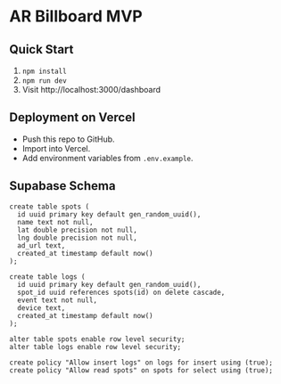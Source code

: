 # AR Billboard MVP

## Quick Start
1. `npm install`
2. `npm run dev`
3. Visit http://localhost:3000/dashboard

## Deployment on Vercel
- Push this repo to GitHub.
- Import into Vercel.
- Add environment variables from `.env.example`.

## Supabase Schema
```
create table spots (
  id uuid primary key default gen_random_uuid(),
  name text not null,
  lat double precision not null,
  lng double precision not null,
  ad_url text,
  created_at timestamp default now()
);

create table logs (
  id uuid primary key default gen_random_uuid(),
  spot_id uuid references spots(id) on delete cascade,
  event text not null,
  device text,
  created_at timestamp default now()
);

alter table spots enable row level security;
alter table logs enable row level security;

create policy "Allow insert logs" on logs for insert using (true);
create policy "Allow read spots" on spots for select using (true);
```
